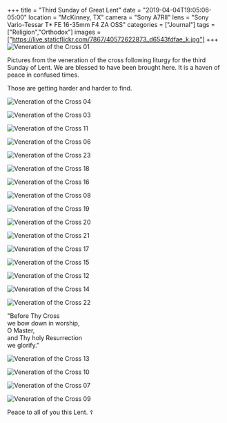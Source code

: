+++
title = "Third Sunday of Great Lent"
date = "2019-04-04T19:05:06-05:00"
location = "McKinney, TX"
camera = "Sony A7RII"
lens = "Sony Vario-Tessar T* FE 16-35mm F4 ZA OSS"
categories = ["Journal"]
tags = ["Religion","Orthodox"]
images = ["https://live.staticflickr.com/7867/40572622873_d6543fdfae_k.jpg"]
+++
![Veneration of the Cross 01](https://live.staticflickr.com/7867/40572622873_d6543fdfae_k.jpg)
<!--more-->

Pictures from the veneration of the cross following liturgy for the third Sunday of Lent. We are blessed to have been brought here. It is a haven of peace in confused times.

Those are getting harder and harder to find. 

![Veneration of the Cross 04](https://live.staticflickr.com/7816/40572626403_e77a5ad46f_k.jpg)

![Veneration of the Cross 03](https://live.staticflickr.com/7899/46814968194_be5473889f_k.jpg)
           
![Veneration of the Cross 11](https://live.staticflickr.com/7812/47538622981_a3876f3f76_k.jpg)
           
![Veneration of the Cross 06](https://live.staticflickr.com/7831/40572625323_5571e3d875_k.jpg)

![Veneration of the Cross 23](https://live.staticflickr.com/7831/33661920798_e03399e54d_k.jpg)

![Veneration of the Cross 18](https://live.staticflickr.com/7907/46814969844_21cb2bdf28_k.jpg)

![Veneration of the Cross 16](https://live.staticflickr.com/7901/46814969524_40ea676904_k.jpg)

![Veneration of the Cross 08](https://live.staticflickr.com/7837/40572623373_1ca316a39d_k.jpg)

![Veneration of the Cross 19](https://live.staticflickr.com/7827/33661920508_bb5c0cf8dd_k.jpg)

![Veneration of the Cross 20](https://live.staticflickr.com/7898/46814970454_e70bedad86_k.jpg)

![Veneration of the Cross 21](https://live.staticflickr.com/7924/33661920638_153b9f9bc4_k.jpg)

![Veneration of the Cross 17](https://live.staticflickr.com/7819/33661920308_fb7d1e6fe5_k.jpg)

![Veneration of the Cross 15](https://live.staticflickr.com/7925/33661920078_c02f5f2a0b_k.jpg)

![Veneration of the Cross 12](https://live.staticflickr.com/7868/47538623401_a80692f473_k.jpg)

![Veneration of the Cross 14](https://live.staticflickr.com/7902/46814968944_7fb8ef9f47_k.jpg)

![Veneration of the Cross 22](https://live.staticflickr.com/7875/47485898702_102b1cc950_k.jpg)

"Before Thy Cross <br>
we bow down in worship, <br>
O Master, <br>
and Thy holy Resurrection <br>
we glorify."

![Veneration of the Cross 13](https://live.staticflickr.com/7845/40572625693_2ad75a2f7f_k.jpg)

![Veneration of the Cross 10](https://live.staticflickr.com/7897/40572624263_e2998053f1_k.jpg)

![Veneration of the Cross 07](https://live.staticflickr.com/7855/47538621051_7ce84de7eb_k.jpg)

![Veneration of the Cross 09](https://live.staticflickr.com/7913/47538621871_676b40775e_k.jpg)

Peace to all of you this Lent.   ☦️

